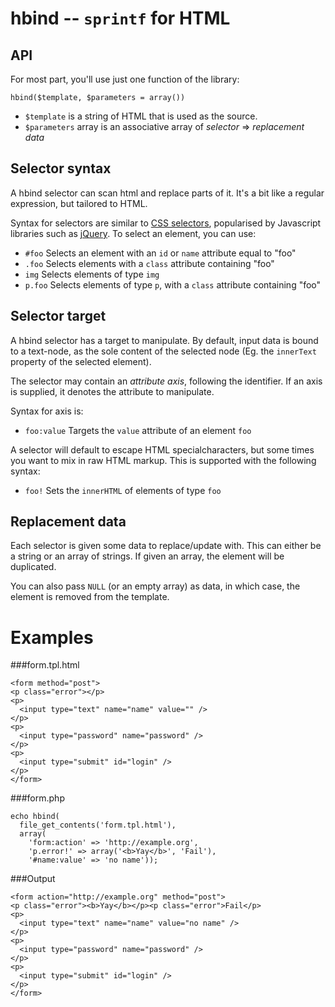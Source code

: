hbind -- `sprintf` for HTML
===

API
---

For most part, you'll use just one function of the library:

    hbind($template, $parameters = array())

* `$template` is a string of HTML that is used as the source.
* `$parameters` array is an associative array of *selector* => *replacement data*

Selector syntax
---

A hbind selector can scan html and replace parts of it. It's a bit like a regular expression, but tailored to HTML.

Syntax for selectors are similar to [CSS selectors](http://www.w3.org/TR/CSS2/selector.html), popularised by Javascript libraries such as [jQuery](http://jquery.com/). To select an element, you can use:

* `#foo`    Selects an element with an `id` or `name` attribute equal to "foo"
* `.foo`    Selects elements with a `class` attribute containing "foo"
* `img`     Selects elements of type `img`
* `p.foo`   Selects elements of type `p`, with a `class` attribute containing "foo"

Selector target
---

A hbind selector has a target to manipulate. By default, input data is bound to a text-node, as the sole content of the selected node (Eg. the `innerText` property of the selected element).

The selector may contain an *attribute axis*, following the identifier. If an axis is supplied, it denotes the attribute to manipulate.

Syntax for axis is:

* `foo:value`    Targets the `value` attribute of an element `foo`

A selector will default to escape HTML specialcharacters, but some times you want to mix in raw HTML markup. This is supported with the following syntax:

* `foo!`    Sets the `innerHTML` of elements of type `foo`

Replacement data
---

Each selector is given some data to replace/update with. This can either be a string or an array of strings. If given an array, the element will be duplicated.

You can also pass `NULL` (or an empty array) as data, in which case, the element is removed from the template.

Examples
===

###form.tpl.html

    <form method="post">
    <p class="error"></p>
    <p>
      <input type="text" name="name" value="" />
    </p>
    <p>
      <input type="password" name="password" />
    </p>
    <p>
      <input type="submit" id="login" />
    </p>
    </form>

###form.php

    echo hbind(
      file_get_contents('form.tpl.html'),
      array(
        'form:action' => 'http://example.org',
        'p.error!' => array('<b>Yay</b>', 'Fail'),
        '#name:value' => 'no name'));

###Output

    <form action="http://example.org" method="post">
    <p class="error"><b>Yay</b></p><p class="error">Fail</p>
    <p>
      <input type="text" name="name" value="no name" />
    </p>
    <p>
      <input type="password" name="password" />
    </p>
    <p>
      <input type="submit" id="login" />
    </p>
    </form>